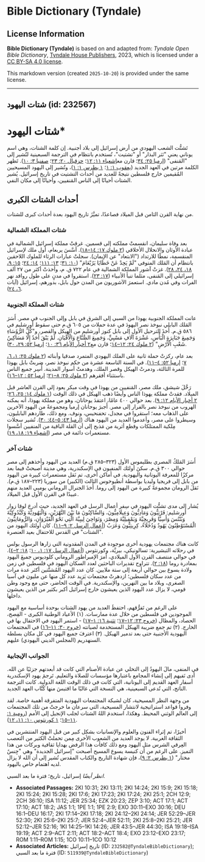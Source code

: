 # Bible Dictionary (Tyndale)

## License Information

**Bible Dictionary (Tyndale)** is based on and adapted from: _Tyndale Open Bible Dictionary_, [Tyndale House Publishers](https://tyndaleopenresources.com/), 2023, which is licensed under a [CC BY-SA 4.0 license](https://creativecommons.org/licenses/by-sa/4.0/legalcode.en).

This markdown version (created `2025-10-20`) is provided under the same license.



--------------------------------

## شتات اليهود (id: 232567)

شتات اليهود\*
=============

تَشتُّت الشعب اليهودي من أرض إسرائيل إلى بلاد أجنبية. إن كلمة الشتات، وهي اسم يوناني يعني "نَثر البذار" أو "تشتيت"، تُستخدم بانتظام في الترجمة السبعينية لتُشير إلى "المَنفى" ([إرميا ٢٥: ٣٤](https://ref.ly/Jer25:34)؛ قارن مع[إشعياء ١١: ١٢](https://ref.ly/Isa11:12)؛ [حزقيال ٢٠: ٢٣](https://ref.ly/Ezek20:23)؛ [صفنيا ٣: ١٠](https://ref.ly/Zeph3:10)). تَظهر الكلمة مرتين في العهد الجديد ([يعقوب ١: ١](https://ref.ly/Jas1:1)؛ [١ بطرس ١: ١](https://ref.ly/1Pet1:1))، وتُشير إلى اليهود المسيحيين المُقيمين خارج فلسطين نتيجةً للعديد من أحداث التشتيت في تاريخ إسرائيل. يُشير الشتات أحيانًا إلى الناس المَنفيين، وأحيانًا إلى مكان النفي.

أحداث الشتات الكبرى
-------------------

من نهاية القرن الثامن قبل الميلاد فصاعدًا، تميَّزَ تاريخ اليهود بعدة أحداث كبرى للشتات.

### شتات المملكة الشمالية

بعد وفاة سليمان، انقسمتْ مملكته إلى قسمين. غرقتْ مملكة إسرائيل الشمالية في عبادة الأوثان والانحلال الأخلاقي ([٢ ملوك ١٧: ١٤–١٨](https://ref.ly/2Kgs17:14-2Kgs17:18)). أسَّسَ يربعام، أول ملك لإسرائيل المنقسمة، نمطًا للارتداد ("الابتعاد" عن الإيمان). سجلتْ عبارات الرثاء للملوك اللاحقين بانتظام أن المَلك المتوفى "لَمْ يَحِدْ عَنْ خَطَايَا يَرُبْعَامَ" ([١٠: ٣١](https://ref.ly/2Kgs10:31)؛ [١٣: ١١١](https://ref.ly/2Kgs13:11)؛ [١٤: ٢٤](https://ref.ly/2Kgs14:24)؛ [١٥: ٩، ١٨، ٢٤، ٢٨](https://ref.ly/2Kgs15:9)). غزتْ آشور المملكة الشمالية في عام ٧٢٢ ق. م، وأخذتْ أكثر من ٢٧ ألف إسرائيلي إلى المَنفى، مثلما تنبأ الأنبياء ([١٧: ٢٣](https://ref.ly/2Kgs17:23)). استقروا في مدنٍ على طول روافد نهر الفرات وفي مُدن مادي. استعمرَ الآشوريون من المدن حول بابل، بدورهم، إسرائيل (آيات [٦، ٢٤](https://ref.ly/2Kgs17:6)).

### شتات المملكة الجنوبية

عانت المملكة الجنوبية يهوذا من السبي إلى الشرق في بابل وإلى الجنوب في مصر. أَسَرَ المَلك البابلي نبوخذ نصر اليهودَ في عدة حملات من ٦٠٥ ق.م حتى سقوط أورشليم في ٥٨٦ ق.م. أَخذَ الترحيل الأول إلى بابل كنوز أورشليم من الهيكل والقصر، و"كُلَّ الرُّؤَسَاءِ وَجَمِيعَ جَبَابِرَةِ الْبَأْسِ، عَشْرَةَ آلَافِ مَسْبِيٍّ، وَجَمِيعَ الصُّنَّاعِ وَالْأَقْيَانِ. لَمْ يَبْقَ أَحَدٌ إِلَّا مَسَاكِينُ شَعْبِ الْأَرْضِ" ([٢ ملوك ٢٤: ١٢–١٤](https://ref.ly/2Kgs24:12-2Kgs24:14)؛ قارن مع[٢ أخبار الأيام ٣٦: ١٠](https://ref.ly/2Chr36:10)؛ [إرميا ٥٢: ٢٩، ٣٠](https://ref.ly/Jer52:29-Jer52:30)).

بعد عام، ركزتْ حملة ثانية على الملك اليهودي المتمرد صدقيا وأبنائه ([٢ ملوك ٢٥: ١، ٦، ٧](https://ref.ly/2Kgs25:1)؛ [إرميا ٥٢: ٤–١١](https://ref.ly/Jer52:4-Jer52:11)). في السنة التاسعة عشرة من حكم نبوخذ نصر، ضربتْ بابل يهوذا للمرة الثالثة، ودمرتْ الهيكل وقصر الملك، وهدمتْ أسوار المدينة. أُسِر جميع الناس باستثناء أفقرهم ([٢ ملوك ٢٥: ٨–٢١](https://ref.ly/2Kgs25:8-2Kgs25:21)؛ [إرميا ٥٢ : ١٢–١٦](https://ref.ly/Jer52:12-Jer52:16)).

رَحَّلَ شيشق، ملك مصر، المَنفيين من يهوذا في وقت مبكر يعود إلى القرن العاشر قبل الميلاد. فقدتْ مملكة يهوذا الناس وأيضًا ذهب الهيكل في ذلك الوقت ([١ ملوك ١٤: ٢٥، ٢٦](https://ref.ly/1Kgs14:25-1Kgs14:26)؛ [٢ أخبار الأيام ١٢: ٩](https://ref.ly/2Chr12:9)). بعد حوالي ٤٠٠ عامًا، اعتقدَ يوحانان، وهو من مملكة يهوذا، أنه يمكنه الهروب من نبوخذ نصر بالفرار إلى مصر. أَجبرَ يوحانان إرميا ومجموعةً من اليهود الآخرين على الذهاب معه؛ استقروا في مجدل، تحفنحيس، ونوف. ومع ذلك، طاردهم البابليون، وسيطروا على مصر، وأعدموا العديد من اليهود هناك ([إرميا ٤٣: ٥–٤٤: ٣٠](https://ref.ly/Jer43:5-Jer44:30)). تُشير سجلات مِلكية الممتلكات وقطع أثرية من مَذبح إلى أن القلة الباقية من المنفيين أسَّسوا مستعمرات دائمة في مصر ([إشعياء ١٩: ١٨، ١٩](https://ref.ly/Isa19:18-Isa19:19)).

### شتات آخر

أَسَرَ المَلكُ المصري بطليموس الأول (٣٢٣–٢٨٥ ق.م) العديد من اليهود وأخذهم إلى مصر حوالي ٣٠٠ ق.م. سكنَ أولئك المنفيون في الإسكندرية، وهي مدينة أصبحتْ فيما بعد مركزًا للمعرفة اليونانية واليهودية. في أماكن أخرى، تم نَقل مستعمرات كبيرة من اليهود من بابل إلى فريجيا وليديا بواسطة أنطيوخوس الثالث (الكبير) من سوريا (٢٢٣–١٨٧ ق.م). نَقلَ الرومان مجموعةً كبيرة من اليهود إلى روما. أَخذَ الجنرال الروماني بومبي العديد منهم عبيدًا في القرن الأول قبل الميلاد.

يُشار إلى مدى تشتُّت اليهود في سِفر أعمال الرسل في العهد الجديد، حيث أدرجَ لوقا زوار أورشليم: فَرْتِيُّونَ وَمَادِيُّونَ وَعِيلَامِيُّونَ، وَالسَّاكِنُونَ مَا بَيْنَ النَّهْرَيْنِ، وَالْيَهُودِيَّةَ وَكَبَّدُوكِيَّةَ وَبُنْتُسَ وَأَسِيَّا وَفَرِيجِيَّةَ وَبَمْفِيلِيَّةَ وَمِصْرَ، وَنَوَاحِيَ لِيبِيَّةَ الَّتِي نَحْوَ الْقَيْرَوَانِ، وَالرُّومَانِيُّونَ الْمُسْتَوْطِنُونَ يَهُودٌ وَدُخَلَاءُ، كِرِيتِيُّونَ وَعَرَبٌ ([أعمال الرسل ٢: ٩–١١](https://ref.ly/Acts2:9-Acts2:11)). كان أولئك اليهود من "الشتات" في القدس للاحتفال بعيد العنصرة.

كانت هناك مجتمعات يهودية أخرى موجودة في المدن المقدونية التي زارها الرسول بولس في رحلاته التبشيرية: تسالونيكي، بيريَّة، وكورنثوس ([أعمال الرسل ١٧: ١، ١٠](https://ref.ly/Acts17:1)؛ [١٨: ٢–٤](https://ref.ly/Acts18:2-Acts18:4)). في حوالي منتصف القرن الأول الميلادي، أَمرَ الإمبراطور الروماني كلوديوس جميعَ اليهود بمغادرة روما ([١٨: ٢](https://ref.ly/Acts18:2)). تتراوح تقديرات الباحثين لعدد السكان اليهود في فلسطين في زمن ولادة يسوع بين حوالي أربعة إلى ستة ملايين. كان عدد اليهود المُشتَّتين أكثر عدة مرات من عدد سكان فلسطين؛ ازدهرتْ مجتمعات يَزيد عدد كل منها عن مليون في آسيا الصغرى، وبلاد ما بين النهرين، والإسكندرية. في الوقت الحاضر، حتى مع وجود وطن قومي، لا يزال عدد اليهود الذين يعيشون خارج إسرائيل أكبر بكثير من الذين يعيشون داخلها.

على الرغم من تَفرُّقهم، احتفظَ العديد من يهود الشتات بوحدة أساسية مع اليهود الموجودين في فلسطين من خلال عدة ممارسات. (١) الأعياد الوطنية الكبرى \- الفِصح، الحصاد، والمظال ([خروج ٢٣: ١٢–١٧](https://ref.ly/Exod23:12-Exod23:17)؛ [تثنية ١٦: ١–١٧](https://ref.ly/Deut16:1-Deut16:17)) \- استمر اليهود في الاحتفال بها في الخارج. (٢) تم جمع ضريبة الهيكل المستخدمة لصيانته ([خروج ٣٠: ١١–١٦](https://ref.ly/Exod30:11-Exod30:16)) في المجتمعات اليهودية الأجنبية حتى بعد تدمير الهيكل. (٣) اعترفَ جميع اليهود في كل مكان بسلطة السنهدريم (المجلس الديني اليهودي) عليهم.

### الجوانب الإيجابية

في المنفى، مالَ اليهودُ إلى التخلي عن عبادة الأصنام التي كانت قد أبعدتهم جزئيًا عن الله. أدى نَفيهم إلى إنشاء المجامع باعتبارها مؤسسات للصلاة والتعليم. تَرجمَ يهود الإسكندرية أسفار العهد القديم إلى اليونانية، التي كانت في ذلك الوقت اللغة الدولية. كانت الترجمة الناتج، التي تُدعى السبعينية، هي النسخة التي غالبًا ما اقتبسَ منها كُتَّاب العهد الجديد.

من وجهة النظر المسيحية، كان لشبكة المجتمعات اليهودية المتفرقة أهمية خاصة. لقد وفروا قواعد استراتيجية لانتشار المسيحية، التي سرعان ما خرجتْ من تلك المجتمعات إلى العالم الوثني المحيط. وهكذا، استخدمَ اللهُ الشتات لجلب الإنجيل إلى الأمم ([رومية ١: ١١–١٥](https://ref.ly/Rom1:11-Rom1:15)؛ [١ كورنثوس ١٠: ١١، ١٢](https://ref.ly/1Cor10:11-1Cor10:12)).

أخيرًا، تم إثراء الفنون والعلوم والإنسانيات بشكل كبير من قبل اليهود المنتشرين في الثقافة الغربية. لا يوجد العديد من الشعوب الأخرى مِمن تحملتْ الكثير من التعصب العِرقي الشرس مثل اليهود ومع ذلك كافأت هذا الرفض بهدايا ثقافية وبركات من هذا التميز. على الرغم من أن كنيسة يسوع المسيح أصبحت "إسرائيل الجديدة" وهي "جِنسٌ مختار" ([١ بطرس ٢: ٩](https://ref.ly/1Pet2:9))، فإن شهادة التاريخ والكتاب المقدس تُشير إلى أن الله لا يزال لديه اهتمام خاص باليهود.

*انظر أيضًا* إسرائيل، تاريخ؛ فترة ما بعد السبي.

* **Associated Passages:** 2KI 10:31; 2KI 13:11; 2KI 14:24; 2KI 15:9; 2KI 15:18; 2KI 15:24; 2KI 15:28; 2KI 17:6; 2KI 17:23; 2KI 17:24; 2KI 25:1; 2CH 12:9; 2CH 36:10; ISA 11:12; JER 25:34; EZK 20:23; ZEP 3:10; ACT 17:1; ACT 17:10; ACT 18:2; JAS 1:1; 1PE 1:1; 1PE 2:9; EXO 30:11–EXO 30:16; DEU 16:1–DEU 16:17; 2KI 17:14–2KI 17:18; 2KI 24:12–2KI 24:14; JER 52:29–JER 52:30; 2KI 25:6–2KI 25:7; JER 52:4–JER 52:11; 2KI 25:8–2KI 25:21; JER 52:12–JER 52:16; 1KI 14:25–1KI 14:26; JER 43:5–JER 44:30; ISA 19:18–ISA 19:19; ACT 2:9–ACT 2:11; ACT 18:2–ACT 18:4; EXO 23:12–EXO 23:17; ROM 1:11–ROM 1:15; 1CO 10:11–1CO 10:12
* **Associated Articles:** تاريخ إسرائيل (ID: `232582@TyndaleBibleDictionary`); فترة ما بعد السبي (ID: `511939@TyndaleBibleDictionary`)

